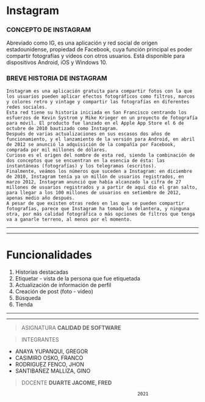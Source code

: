 # Instagram


### CONCEPTO DE INSTAGRAM

Abreviado como IG, es una aplicación y red social de origen estadounidense, propiedad de Facebook, cuya función principal es poder compartir fotografías y vídeos con otros usuarios. Está disponible para dispositivos Android, iOS y Windows 10.



### BREVE HISTORIA DE INSTAGRAM

	Instagram es una aplicación gratuita para compartir fotos con la que los usuarios pueden aplicar efectos fotográficos como filtros, marcos y colores retro y vintage y compartir las fotografías en diferentes redes sociales.
	Esta red tiene su historia iniciada en San Francisco centrando los esfuerzos de Kevin Systrom y Mike Krieger en un proyecto de fotografía para móvil. El producto fue lanzado en el Apple App Store el 6 de octubre de 2010 bautizado como Instagram.
	Después de varias actualizaciones en sus escasos dos años de funcionamiento, y el lanzamiento de la versión para Android, en abril de 2012 se anunció la adquisición de la compañía por Facebook, comprada por mil millones de dólares.
	Curioso es el origen del nombre de esta red, siendo la combinación de dos conceptos que se encuentran en la esencia de ésta: las instantáneas (fotografías) y los telegramas (escritos).
	Finalmente, veámos los números que suceden a Instagram: en diciembre de 2010, Instagram tenía ya un millón de usuarios registrados, en marzo 2012, Instagram anunció que había alcanzado la cifra de 27 millones de usuarios registrados y a partir de aquí dio el gran salto, para llegar a los 100 millones de usuarios en setiembre de 2012, apenas medio año después.
	A pesar de que existen otras redes en las que se pueden compartir fotografías, parece que Instagram ha tomado la delantera, y ninguna otra, por más calidad fotográfica o más opciones de filtros que tenga va a ganarle terreno, al menos por el momento.
	
	
-------------------------------------------------------
----


# Funcionalidades

1. Historias destacadas
2. Etiquetar - vista de la persona que fue etiquetada
3. Actualización de información de perfil
4. Creación de post (foto - video)
5. Búsqueda
6. Tienda

----------
--------

> ASIGNATURA
**CALIDAD DE SOFTWARE**

> INTEGRANTES

* ANAYA YUPANQUI, GREGOR
* CASIMIRO OSKO, FRANCO
* RODRIGUEZ FENCO, JHON
* SANTIBAÑEZ MALLIZA, GINO

> DOCENTE **DUARTE JACOME, FRED**

													2021

